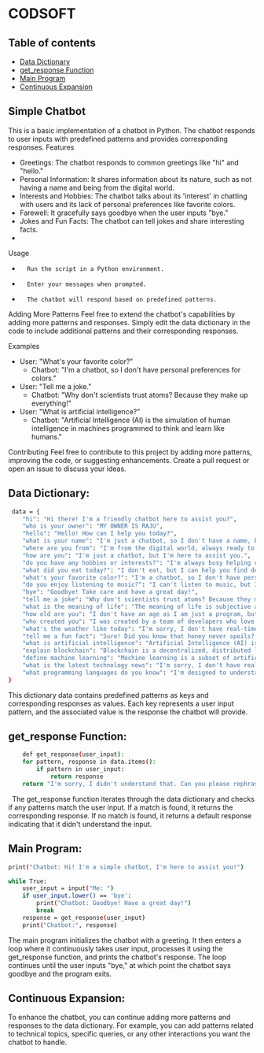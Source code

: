 # CODSOFT

## Table of contents

- [Data Dictionary](#data-dictionary) 
- [get_response Function](#get_response-function)
- [Main Program](#main-program)
- [Continuous Expansion](#continuous-expansion)

## Simple Chatbot

This is a basic implementation of a chatbot in Python. The chatbot responds to user inputs with predefined patterns and provides corresponding responses.
Features
* Greetings: The chatbot responds to common greetings like "hi" and "hello."
* Personal Information: It shares information about its nature, such as not having a name and being from the digital world.
* Interests and Hobbies: The chatbot talks about its 'interest' in chatting with users and its lack of personal preferences like favorite colors.
* Farewell: It gracefully says goodbye when the user inputs "bye."
* Jokes and Fun Facts: The chatbot can tell jokes and share interesting facts.
* 
Usage
* 		Run the script in a Python environment.
* 		Enter your messages when prompted.
* 		The chatbot will respond based on predefined patterns.
Adding More Patterns
Feel free to extend the chatbot's capabilities by adding more patterns and responses. Simply edit the data dictionary in the code to include additional patterns and their corresponding responses.

Examples
* User: "What's your favorite color?"
    * Chatbot: "I'm a chatbot, so I don't have personal preferences for colors."
* User: "Tell me a joke."
    * Chatbot: "Why don't scientists trust atoms? Because they make up everything!"
* User: "What is artificial intelligence?"
    * Chatbot: "Artificial Intelligence (AI) is the simulation of human intelligence in machines programmed to think and learn like humans."
  
Contributing
Feel free to contribute to this project by adding more patterns, improving the code, or suggesting enhancements. Create a pull request or open an issue to discuss your ideas.

## Data Dictionary:

```bash
 data = {
    "hi": "Hi there! I'm a friendly chatbot here to assist you?",
    "who is your owner": "MY OWNER IS RAJU",
    "hello": "Hello! How can I help you today?",
    "what is your name": "I'm just a chatbot, so I don't have a name, but you can call me ChatBot.",
    "where are you from": "I'm from the digital world, always ready to chat!",
    "how are you": "I'm just a chatbot, but I'm here to assist you.",
    "do you have any hobbies or interests?": "I'm always busy helping users, so my hobby is chatting with people like you!",
    "what did you eat today?": "I don't eat, but I can help you find delicious recipes and food-related information.",
    "what's your favorite color?": "I'm a chatbot, so I don't have personal preferences for colors.",
    "do you enjoy listening to music?": "I can't listen to music, but I'm here to chat about it!",
    "bye": "Goodbye! Take care and have a great day!",
    "tell me a joke": "Why don't scientists trust atoms? Because they make up everything!",
    "what is the meaning of life": "The meaning of life is subjective and varies for each person. What do you think it is?",
    "how old are you": "I don't have an age as I am just a program, but I'm always here to help!",
    "who created you": "I was created by a team of developers who love building cool things with technology.",
    "what's the weather like today": "I'm sorry, I don't have real-time information. You can check a weather website for the current conditions.",
    "tell me a fun fact": "Sure! Did you know that honey never spoils? Archaeologists have found pots of honey in ancient Egyptian tombs thousands of years old and still perfectly edible!",
    "what is artificial intelligence": "Artificial Intelligence (AI) is the simulation of human intelligence in machines programmed to think and learn like humans.",
    "explain blockchain": "Blockchain is a decentralized, distributed ledger technology used to record transactions across multiple computers so that the record cannot be altered retroactively without the alteration of all subsequent blocks and the consensus of the network.",
    "define machine learning": "Machine learning is a subset of artificial intelligence that focuses on developing algorithms and statistical models to enable computers to perform tasks without explicit programming.",
    "what is the latest technology news": "I'm sorry, I don't have real-time information. You can check reputable technology news websites for the latest updates.",
    "what programming languages do you know": "I'm designed to understand and respond to natural language, but I don't 'know' programming languages in the way humans do.",
}
```

 This dictionary data contains predefined patterns as keys and corresponding responses as values. Each key represents a user input pattern, and the associated value is the response the chatbot will provide.
 
## get_response Function:

``` bash
	def get_response(user_input):
    for pattern, response in data.items():
        if pattern in user_input:
            return response
    return "I'm sorry, I didn't understand that. Can you please rephrase your sentence?"
```
  
  The get_response function iterates through the data dictionary and checks if any patterns match the user input. If a match is found, it returns the corresponding response. If no match is found, it returns a default response indicating that it didn't understand the input.

## Main Program:
   
```bash
print("Chatbot: Hi! I'm a simple chatbot, I'm here to assist you!")

while True:
    user_input = input("Me: ")
    if user_input.lower() == 'bye':
        print("Chatbot: Goodbye! Have a great day!")
        break
    response = get_response(user_input)
    print("Chatbot:", response)
```    

The main program initializes the chatbot with a greeting. It then enters a loop where it continuously takes user input, processes it using the get_response function, and prints the chatbot's response. The loop continues until the user inputs "bye," at which point the chatbot says goodbye and the program exits.  

## Continuous Expansion:
To enhance the chatbot, you can continue adding more patterns and responses to the data dictionary. For example, you can add patterns related to technical topics, specific queries, or any other interactions you want the chatbot to handle.


